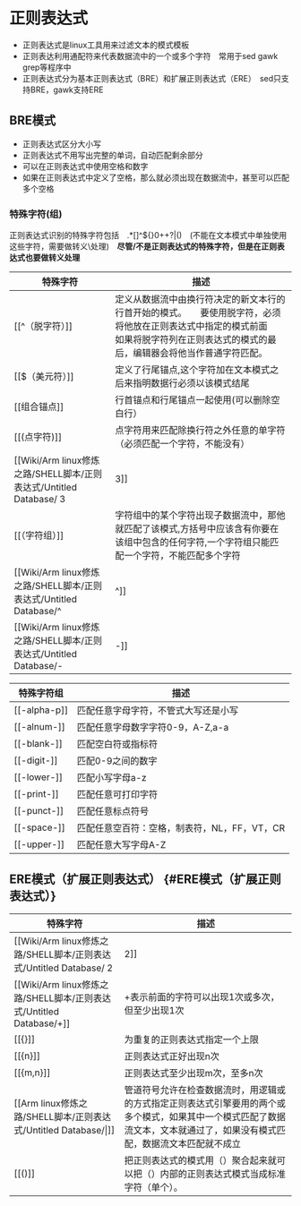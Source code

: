 # 正则表达式

- 正则表达式是linux工具用来过滤文本的模式模板
- 正则表达利用通配符来代表数据流中的一个或多个字符　常用于sed gawk grep等程序中
- 正则表达式分为基本正则表达式（BRE）和扩展正则表达式（ERE）　sed只支持BRE，gawk支持ERE

## BRE模式

- 正则表达式区分大小写
- 正则表达式不用写出完整的单词，自动匹配剩余部分
- 可以在正则表达式中使用空格和数字
- 如果在正则表达式中定义了空格，那么就必须出现在数据流中，甚至可以匹配多个空格

### 特殊字符(组)

正则表达式识别的特殊字符包括　.*[]^${}0++?|()　(不能在文本模式中单独使用这些字符，需要做转义\处理)　**尽管/不是正则表达式的特殊字符，但是在正则表达式也要做转义处理**

|特殊字符|描述|
|---|---|
|[[^（脱字符）]]|定义从数据流中由换行符决定的新文本行的行首开始的模式。　　要使用脱字符，必须将他放在正则表达式中指定的模式前面　　如果将脱字符列在正则表达式的模式的最后，编辑器会将他当作普通字符匹配。|
|[[$（美元符）]]|定义了行尾锚点,这个字符加在文本模式之后来指明数据行必须以该模式结尾|
|[[组合锚点]]|行首锚点和行尾锚点一起使用(可以删除空白行）|
|[[(点字符)]]|点字符用来匹配除换行符之外任意的单字符（必须匹配一个字符，不能没有）|
|[[Wiki/Arm linux修炼之路/SHELL脚本/正则表达式/Untitled Database/ 3| 3]]|在字符后面放置*表示该字符将会在匹配模式的文本中出现0次或多次　　常配合点字符使用|
|[[（字符组）]]|字符组中的某个字符出现子数据流中，那他就匹配了该模式,方括号中应该含有你要在该组中包含的任何字符,一个字符组只能匹配一个字符，不能匹配多个字符|
|[[Wiki/Arm linux修炼之路/SHELL脚本/正则表达式/Untitled Database/^|^]]|反转匹配，匹配字符组中不含有的字符　　[]+^（字符组+脱字符）|
|[[Wiki/Arm linux修炼之路/SHELL脚本/正则表达式/Untitled Database/-|-]]|指定区间的第一个字符，单破折号，最后一个字符，即可表示从第一个到最后一个字符之间的所有字符（只能表示文本中的一个字符）　　可以在单个字符组中指定多个不连续的区间|

  
  

|特殊字符组|描述|
|---|---|
|[[-alpha-p]]|匹配任意字母字符，不管式大写还是小写|
|[[-alnum-]]|匹配任意字母数字字符0-9，A-Z,a-a|
|[[-blank-]]|匹配空白符或指标符|
|[[-digit-]]|匹配0-9之间的数字|
|[[-lower-]]|匹配小写字母a-z|
|[[-print-]]|匹配任意可打印字符|
|[[-punct-]]|匹配任意标点符号|
|[[-space-]]|匹配任意空百符：空格，制表符，NL，FF，VT，CR|
|[[-upper-]]|匹配任意大写字母A-Z|

  
  

## ERE模式（扩展正则表达式） {\#ERE模式（扩展正则表达式）}

|特殊字符|描述|
|---|---|
|[[Wiki/Arm linux修炼之路/SHELL脚本/正则表达式/Untitled Database/ 2| 2]]|?表示前面的字符出现0次或1次，仅限于此|
|[[Wiki/Arm linux修炼之路/SHELL脚本/正则表达式/Untitled Database/+]]|+表示前面的字符可以出现1次或多次，但至少出现1次|
|[[{}]]|为重复的正则表达式指定一个上限|
|[[{n}]]|正则表达式正好出现n次|
|[[{m,n}]]|正则表达式至少出现m次，至多n次|
|[[Arm linux修炼之路/SHELL脚本/正则表达式/Untitled Database/\|]]|管道符号允许在检查数据流时，用逻辑或的方式指定正则表达式引擎要用的两个或多个模式，如果其中一个模式匹配了数据流文本，文本就通过了，如果没有模式匹配，数据流文本匹配就不成立|
|[[()]]|把正则表达式的模式用（）聚合起来就可以把（）内部的正则表达式模式当成标准字符（单个）。|